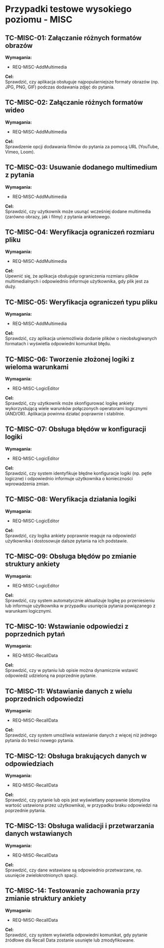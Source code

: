 # Przypadki testowe wysokiego poziomu - MISC

## **TC-MISC-01: Załączanie różnych formatów obrazów**  
**Wymagania:**  
  - REQ-MISC-AddMultimedia 

**Cel:**  
Sprawdzić, czy aplikacja obsługuje najpopularniejsze formaty obrazów (np. JPG, PNG, GIF) podczas dodawania zdjęć do pytania.


## **TC-MISC-02: Załączanie różnych formatów wideo**  
**Wymagania:**  
- REQ-MISC-AddMultimedia  

**Cel:**  
Sprawdzenie opcji dodawania filmów do pytania za pomocą URL (YouTube, Vimeo, Loom).


## **TC-MISC-03: Usuwanie dodanego multimedium z pytania**  
**Wymagania:**  
- REQ-MISC-AddMultimedia  

**Cel:**  
Sprawdzić, czy użytkownik może usunąć wcześniej dodane multimedia (zarówno obrazy, jak i filmy) z pytania ankietowego.


## **TC-MISC-04: Weryfikacja ograniczeń rozmiaru pliku**  
**Wymagania:**  
- REQ-MISC-AddMultimedia  

**Cel:**  
Upewnić się, że aplikacja obsługuje ograniczenia rozmiaru plików multimedialnych i odpowiednio informuje użytkownika, gdy plik jest za duży.


## **TC-MISC-05: Weryfikacja ograniczeń typu pliku**  
**Wymagania:**  
- REQ-MISC-AddMultimedia  

**Cel:**  
Sprawdzić, czy aplikacja uniemożliwia dodanie plików o nieobsługiwanych formatach i wyświetla odpowiedni komunikat błędu.


## **TC-MISC-06: Tworzenie złożonej logiki z wieloma warunkami**  
**Wymagania:**  
- REQ-MISC-LogicEditor  

**Cel:**  
Sprawdzić, czy użytkownik może skonfigurować logikę ankiety wykorzystującą wiele warunków połączonych operatorami logicznymi (AND/OR). Aplikacja powinna działać poprawnie i stabilnie.


## **TC-MISC-07: Obsługa błędów w konfiguracji logiki**  
**Wymagania:**  
- REQ-MISC-LogicEditor  

**Cel:**  
Sprawdzić, czy system identyfikuje błędne konfiguracje logiki (np. pętle logiczne) i odpowiednio informuje użytkownika o konieczności wprowadzenia zmian.


## **TC-MISC-08: Weryfikacja działania logiki**  
**Wymagania:**  
- REQ-MISC-LogicEditor  

**Cel:**  
Sprawdzić, czy logika ankiety poprawnie reaguje na odpowiedzi użytkownika i dostosowuje dalsze pytania na ich podstawie.


## **TC-MISC-09: Obsługa błędów po zmianie struktury ankiety**  
**Wymagania:**  
- REQ-MISC-LogicEditor  

**Cel:**  
Sprawdzić, czy system automatycznie aktualizuje logikę po przeniesieniu lub informuje użytkownika w przypadku usunięcia pytania powiązanego z warunkami logicznymi.


## **TC-MISC-10: Wstawianie odpowiedzi z poprzednich pytań**  
**Wymagania:**  
- REQ-MISC-RecallData  

**Cel:**  
Sprawdzić, czy w pytaniu lub opisie można dynamicznie wstawić odpowiedź udzieloną na poprzednie pytanie.


## **TC-MISC-11: Wstawianie danych z wielu poprzednich odpowiedzi**  
**Wymagania:**  
- REQ-MISC-RecallData  

**Cel:**  
Sprawdzić, czy system umożliwia wstawianie danych z więcej niż jednego pytania do treści nowego pytania.


## **TC-MISC-12: Obsługa brakujących danych w odpowiedziach**  
**Wymagania:**  
- REQ-MISC-RecallData  

**Cel:**  
Sprawdzić, czy pytanie lub opis jest wyświetlany poprawnie (domyślna wartość ustawiona przez użytkownika), w przypadku braku odpowiedzi na poprzednie pytania.


## **TC-MISC-13: Obsługa walidacji i przetwarzania danych wstawianych**  
**Wymagania:**  
- REQ-MISC-RecallData  

**Cel:**  
Sprawdzić, czy dane wstawiane są odpowiednio przetwarzane, np. usunięcie zwielokrotnionych spacji.


## **TC-MISC-14: Testowanie zachowania przy zmianie struktury ankiety**  
**Wymagania:**  
- REQ-MISC-RecallData  

**Cel:**  
Sprawdzić, czy system wyświetla odpowiedni komunikat, gdy pytanie źródłowe dla Recall Data zostanie usunięte lub zmodyfikowane.
